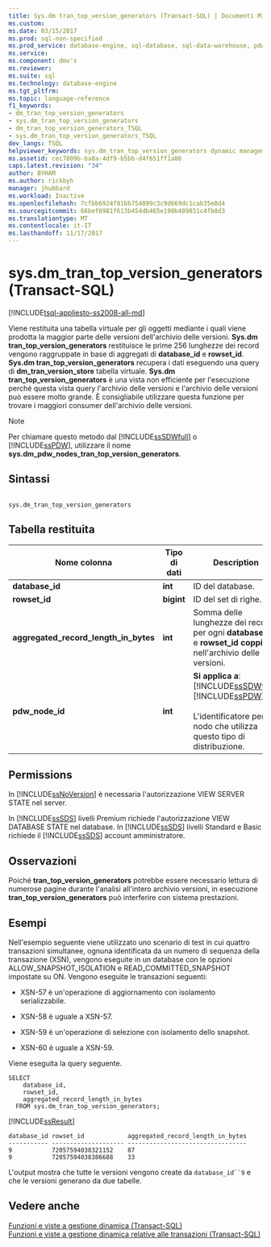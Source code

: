 ```yaml
---
title: Sys.dm tran_top_version_generators (Transact-SQL) | Documenti Microsoft
ms.custom: 
ms.date: 03/15/2017
ms.prod: sql-non-specified
ms.prod_service: database-engine, sql-database, sql-data-warehouse, pdw
ms.service: 
ms.component: dmv's
ms.reviewer: 
ms.suite: sql
ms.technology: database-engine
ms.tgt_pltfrm: 
ms.topic: language-reference
f1_keywords:
- dm_tran_top_version_generators
- sys.dm_tran_top_version_generators
- dm_tran_top_version_generators_TSQL
- sys.dm_tran_top_version_generators_TSQL
dev_langs: TSQL
helpviewer_keywords: sys.dm_tran_top_version_generators dynamic management view
ms.assetid: cec7809b-ba8a-4df9-b5bb-d4f651ff1a86
caps.latest.revision: "34"
author: BYHAM
ms.author: rickbyh
manager: jhubbard
ms.workload: Inactive
ms.openlocfilehash: 7cfbb6924f81bb754899c3c9d669dc1cab35e8d4
ms.sourcegitcommit: 66bef6981f613b454db465e190b489031c4fb8d3
ms.translationtype: MT
ms.contentlocale: it-IT
ms.lasthandoff: 11/17/2017
---
```

# <a name="sysdmtrantopversiongenerators-transact-sql"></a>sys.dm_tran_top_version_generators (Transact-SQL)
[!INCLUDE[tsql-appliesto-ss2008-all-md](../../includes/tsql-appliesto-ss2008-all-md.md)]

  Viene restituita una tabella virtuale per gli oggetti mediante i quali viene prodotta la maggior parte delle versioni dell'archivio delle versioni. **Sys.dm tran_top_version_generators** restituisce le prime 256 lunghezze dei record vengono raggruppate in base di aggregati di **database_id** e **rowset_id**. **Sys.dm tran_top_version_generators** recupera i dati eseguendo una query di **dm_tran_version_store** tabella virtuale. **Sys.dm tran_top_version_generators** è una vista non efficiente per l'esecuzione perché questa vista query l'archivio delle versioni e l'archivio delle versioni può essere molto grande. È consigliabile utilizzare questa funzione per trovare i maggiori consumer dell'archivio delle versioni.  
  
> [!NOTE]  
>  Per chiamare questo metodo dal [!INCLUDE[ssSDWfull](../../includes/sssdwfull-md.md)] o [!INCLUDE[ssPDW](../../includes/sspdw-md.md)], utilizzare il nome **sys.dm_pdw_nodes_tran_top_version_generators**.  
  
## <a name="syntax"></a>Sintassi  
  
```  
  
sys.dm_tran_top_version_generators  
```  
  
## <a name="table-returned"></a>Tabella restituita  
  
|Nome colonna|Tipo di dati|Description|  
|-----------------|---------------|-----------------|  
|**database_id**|**int**|ID del database.|  
|**rowset_id**|**bigint**|ID del set di righe.|  
|**aggregated_record_length_in_bytes**|**int**|Somma delle lunghezze dei record per ogni **database_id** e **rowset_id coppia** nell'archivio delle versioni.|  
|**pdw_node_id**|**int**|**Si applica a**: [!INCLUDE[ssSDWfull](../../includes/sssdwfull-md.md)],[!INCLUDE[ssPDW](../../includes/sspdw-md.md)]<br /><br /> L'identificatore per il nodo che utilizza questo tipo di distribuzione.|  
  
## <a name="permissions"></a>Permissions  
 In [!INCLUDE[ssNoVersion](../../includes/ssnoversion-md.md)] è necessaria l'autorizzazione VIEW SERVER STATE nel server.  
  
 In [!INCLUDE[ssSDS](../../includes/sssds-md.md)] livelli Premium richiede l'autorizzazione VIEW DATABASE STATE nel database. In [!INCLUDE[ssSDS](../../includes/sssds-md.md)] livelli Standard e Basic richiede il [!INCLUDE[ssSDS](../../includes/sssds-md.md)] account amministratore.  
  
## <a name="remarks"></a>Osservazioni  
 Poiché **tran_top_version_generators** potrebbe essere necessario lettura di numerose pagine durante l'analisi all'intero archivio versioni, in esecuzione **tran_top_version_generators** può interferire con sistema prestazioni.  
  
## <a name="examples"></a>Esempi  
 Nell'esempio seguente viene utilizzato uno scenario di test in cui quattro transazioni simultanee, ognuna identificata da un numero di sequenza della transazione (XSN), vengono eseguite in un database con le opzioni ALLOW_SNAPSHOT_ISOLATION e READ_COMMITTED_SNAPSHOT impostate su ON. Vengono eseguite le transazioni seguenti:  
  
-   XSN-57 è un'operazione di aggiornamento con isolamento serializzabile.  
  
-   XSN-58 è uguale a XSN-57.  
  
-   XSN-59 è un'operazione di selezione con isolamento dello snapshot.  
  
-   XSN-60 è uguale a XSN-59.  
  
 Viene eseguita la query seguente.  
  
```  
SELECT  
    database_id,  
    rowset_id,  
    aggregated_record_length_in_bytes  
  FROM sys.dm_tran_top_version_generators;  
```  
  
 [!INCLUDE[ssResult](../../includes/ssresult-md.md)]  
  
```  
database_id rowset_id            aggregated_record_length_in_bytes  
----------- -------------------- ---------------------------------  
9           72057594038321152    87  
9           72057594038386688    33  
```  
  
 L'output mostra che tutte le versioni vengono create da `database_id``9` e che le versioni generano da due tabelle.  
  
## <a name="see-also"></a>Vedere anche  
 [Funzioni e viste a gestione dinamica &#40;Transact-SQL&#41;](~/relational-databases/system-dynamic-management-views/system-dynamic-management-views.md)   
 [Funzioni e viste a gestione dinamica relative alle transazioni &#40;Transact-SQL&#41;](../../relational-databases/system-dynamic-management-views/transaction-related-dynamic-management-views-and-functions-transact-sql.md)  
  
  


